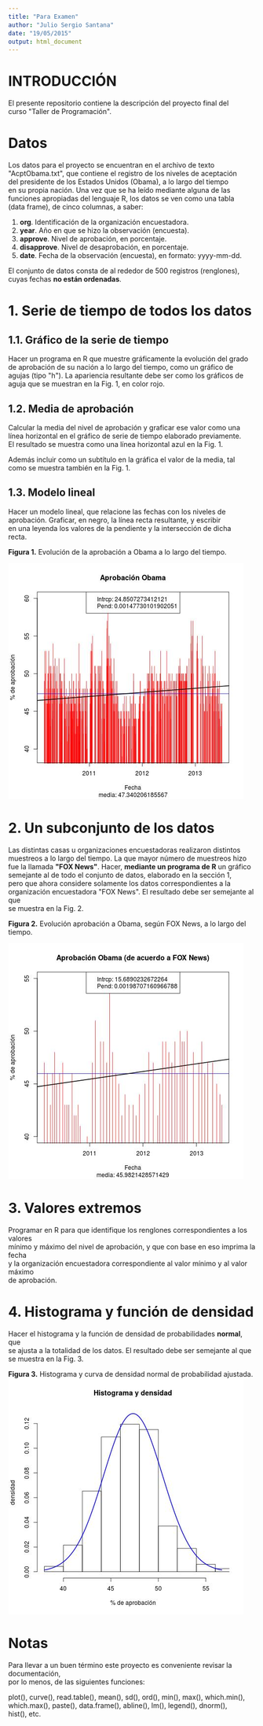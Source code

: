```yaml
---
title: "Para Examen"
author: "Julio Sergio Santana"
date: "19/05/2015"
output: html_document
---
```

# INTRODUCCIÓN
El presente repositorio contiene la descripción del proyecto final del  
curso "Taller de Programación".

# Datos
Los datos para el proyecto se encuentran en el archivo de texto  
"AcptObama.txt", que contiene el registro de los niveles de aceptación  
del presidente de los Estados Unidos (Obama), a lo largo del tiempo  
en su propia nación. Una vez que se ha leído mediante alguna de las  
funciones apropiadas del lenguaje R, los datos se ven como una tabla  
(data frame), de cinco columnas, a saber:

1. **org**. Identificación de la organización encuestadora.
2. **year**. Año en que se hizo la observación (encuesta).
3. **approve**. Nivel de aprobación, en porcentaje.
4. **disapprove**. Nivel de desaprobación, en porcentaje.
5. **date**. Fecha de la observación (encuesta), en formato: yyyy-mm-dd.

El conjunto de datos consta de al rededor de 500 registros (renglones),  
cuyas fechas **no están ordenadas**. 

# 1. Serie de tiempo de todos los datos
## 1.1. Gráfico de la serie de tiempo
Hacer un programa en R que muestre gráficamente la evolución del grado  
de aprobación de su nación a lo largo del tiempo, como un gráfico de  
agujas (tipo "h"). La apariencia resultante debe ser como los gráficos de  
aguja que se muestran en la Fig. 1, en color rojo.

## 1.2. Media de aprobación
Calcular la media del nivel de aprobación y graficar ese valor como una  
línea horizontal en el gráfico de serie de tiempo elaborado previamente.  
El resultado se muestra como una línea horizontal azul en la Fig. 1.

Además incluir como un subtítulo en la gráfica el valor de la media, tal  
como se muestra también en la Fig. 1.

## 1.3. Modelo lineal
Hacer un modelo lineal, que relacione las fechas con los niveles de   aprobación. Graficar, en negro, la línea recta resultante, y escribir  
en una leyenda los valores de la pendiente y la intersección de dicha  
recta.

**Figura 1.** Evolución de la aprobación a Obama a lo largo del tiempo.

![Serie de tiempo](SerieTiempo.jpg)

# 2. Un subconjunto de los datos
Las distintas casas u organizaciones encuestadoras realizaron distintos  
muestreos a lo largo del tiempo. La que mayor número de muestreos hizo  
fue la llamada **"FOX News"**. Hacer, **mediante un programa de R** un  gráfico  
semejante al de todo el conjunto de datos, elaborado en la sección 1,  
pero que ahora considere solamente los datos correspondientes a la  
organización encuestadora "FOX News". El resultado debe ser semejante al que  
se muestra en la Fig. 2.

**Figura 2.** Evolución aprobación a Obama, según FOX News, a lo largo del tiempo.

![Serie de tiempo](SerieTiempoFOX.jpg)

# 3. Valores extremos
Programar en R para que identifique los renglones correspondientes a los valores  
mínimo y máximo del nivel de aprobación, y que con base en eso imprima la fecha  
y la organización encuestadora correspondiente al valor mínimo y al valor máximo  
de aprobación.

# 4. Histograma y función de densidad
Hacer el histograma y la función de densidad de probabilidades **normal**, que  
se ajusta a la totalidad de los datos. El resultado debe ser semejante al que  
se muestra en la Fig. 3.

**Figura 3.** Histograma y curva de densidad normal de probabilidad ajustada.
![Histograma](HistoNormal.jpg)

# Notas
Para llevar a un buen término este proyecto es conveniente revisar la documentación,  
por lo menos, de las siguientes funciones: 

plot(), curve(), read.table(), mean(), sd(), ord(), min(), max(), which.min(),  
which.max(), paste(), data.frame(), abline(), lm(), legend(), dnorm(),  
hist(), etc.








